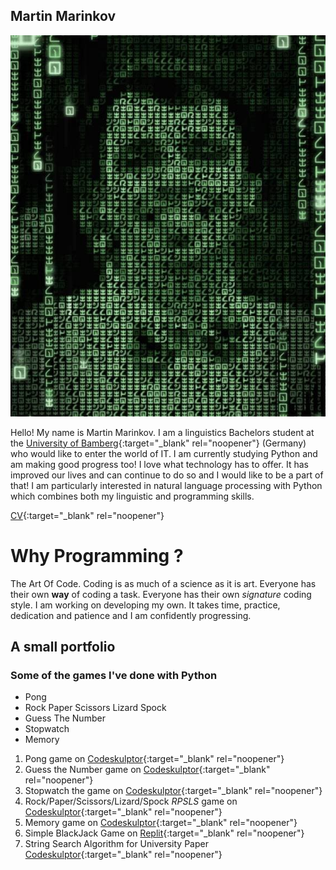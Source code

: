 ## Martin Marinkov
![Martin Marinkov](https://github.com/garrihd/garrihd.github.io/raw/main/assets/Martin_Marinkov_matrix.jpg)

Hello! My name is Martin Marinkov. I am a linguistics Bachelors student at the [University of Bamberg](https://www.uni-bamberg.de/en/){:target="_blank" rel="noopener"} (Germany) who would like to enter the world of IT. I am currently studying Python and am making good progress too! I love what technology has to offer. It has improved our lives and can continue to do so and I would like to be a part of that! I am particularly interested in natural language processing with Python which combines both my linguistic and programming skills.

[CV](https://github.com/garrihd/garrihd.github.io/raw/main/assets/Martin_Marinkov_2021_CV.pdf){:target="_blank" rel="noopener"}

# Why Programming ?
The Art Of Code. Coding is as much of a science as it is art. Everyone has their own **way** of coding a task. Everyone has their own *signature* coding style. I am working on developing my own. It takes time, practice, dedication and patience and I am confidently progressing.

## A small portfolio
### Some of  the games I've done with Python

- Pong
- Rock Paper Scissors Lizard Spock
- Guess The Number 
- Stopwatch
- Memory


1. Pong game on [Codeskulptor](https://py2.codeskulptor.org/#user48_hgBv6tH2Im_11.py){:target="_blank" rel="noopener"}
2. Guess the Number game on [Codeskulptor](https://py2.codeskulptor.org/#user48_WHg3mvmWy4_7.py){:target="_blank" rel="noopener"}
3. Stopwatch the game on [Codeskulptor](https://py2.codeskulptor.org/#user48_CnXNkWCiTK_3.py){:target="_blank" rel="noopener"}
4. Rock/Paper/Scissors/Lizard/Spock *RPSLS* game on [Codeskulptor](https://py2.codeskulptor.org/#user48_AxCFnhaaaC_1.py){:target="_blank" rel="noopener"}
5. Memory game on [Codeskulptor](https://py3.codeskulptor.org/#user306_Y8Fnlvw5Qe_23.py){:target="_blank" rel="noopener"}
6. Simple BlackJack Game on [Replit](https://replit.com/@MartinMarinkov/Guessing-Game#main.py){:target="_blank" rel="noopener"}
7. String Search Algorithm for University Paper [Codeskulptor](https://py3.codeskulptor.org/#user306_qxVerUImlC_0.py){:target="_blank" rel="noopener"}



